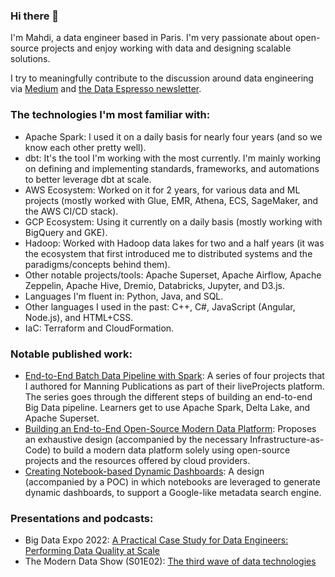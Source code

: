 ### Hi there 👋

I'm Mahdi, a data engineer based in Paris. I'm very passionate about open-source projects and enjoy working with data and designing scalable solutions.


I try to meaningfully contribute to the discussion around data engineering via [Medium](https://mahdiqb.medium.com/) and [the Data Espresso newsletter](https://dataespresso.substack.com/).


### The technologies I'm most familiar with:
- Apache Spark: I used it on a daily basis for nearly four years (and so we know each other pretty well).
- dbt: It's the tool I'm working with the most currently. I'm mainly working on defining and implementing standards, frameworks, and automations to better leverage dbt at scale.
- AWS Ecosystem: Worked on it for 2 years, for various data and ML projects (mostly worked with Glue, EMR, Athena, ECS, SageMaker, and the AWS CI/CD stack).
- GCP Ecosystem: Using it currently on a daily basis (mostly working with BigQuery and GKE).
- Hadoop: Worked with Hadoop data lakes for two and a half years (it was the ecosystem that first introduced me to distributed systems and the paradigms/concepts behind them).
- Other notable projects/tools: Apache Superset, Apache Airflow, Apache Zeppelin, Apache Hive, Dremio, Databricks, Jupyter, and D3.js.
- Languages I'm fluent in: Python, Java, and SQL.
- Other languages I used in the past: C++, C#, JavaScript (Angular, Node.js), and HTML+CSS.
- IaC: Terraform and CloudFormation.


### Notable published work:
- [End-to-End Batch Data Pipeline with Spark](https://www.manning.com/liveprojectseries/batch-data-pipeline-with-spark): A series of four projects that I authored for Manning Publications as part of their liveProjects platform. The series goes through the different steps of building an end-to-end Big Data pipeline. Learners get to use Apache Spark, Delta Lake, and Apache Superset.
- [Building an End-to-End Open-Source Modern Data Platform](https://towardsdatascience.com/building-an-end-to-end-open-source-modern-data-platform-c906be2f31bd): Proposes an exhaustive design (accompanied by the necessary Infrastructure-as-Code) to build a modern data platform solely using open-source projects and the resources offered by cloud providers.
- [Creating Notebook-based Dynamic Dashboards](https://towardsdatascience.com/creating-notebook-based-dynamic-dashboards-91f936adc6f3): A design (accompanied by a POC) in which notebooks are leveraged to generate dynamic dashboards, to support a Google-like metadata search engine.

### Presentations and podcasts:
- Big Data Expo 2022: [A Practical Case Study for Data Engineers: Performing Data Quality at Scale](https://www.bigdata-expo.nl/nl/programma/practical-case-study-data-engineers-performing-data-quality-scale)
- The Modern Data Show (S01E02): [The third wave of data technologies](https://www.moderndatastack.xyz/podcast/s01-e02-the-third-wave-of-data-technologies-with-mahdi-karabiben-auex)

<!--
**mahdiqb/mahdiqb** is a ✨ _special_ ✨ repository because its `README.md` (this file) appears on your GitHub profile.

Here are some ideas to get you started:

- 🔭 I’m currently working on ...
- 🌱 I’m currently learning ...
- 👯 I’m looking to collaborate on ...
- 🤔 I’m looking for help with ...
- 💬 Ask me about ...
- 📫 How to reach me: ...
- 😄 Pronouns: ...
- ⚡ Fun fact: ...
-->
